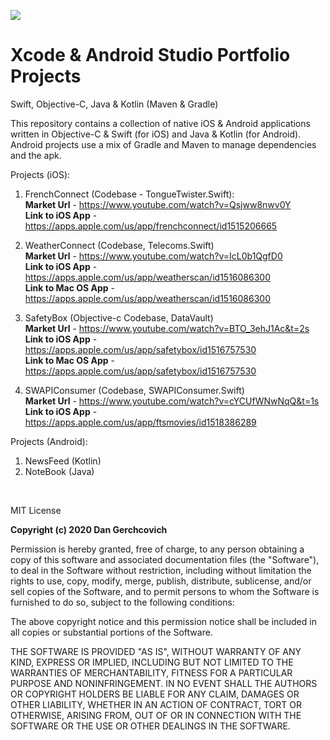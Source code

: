 
![](~/images/to/droidios.png)

# Xcode & Android Studio Portfolio Projects
 Swift, Objective-C, Java & Kotlin (Maven & Gradle)

This repository contains a collection of native iOS & Android applications written in Objective-C & Swift (for iOS) and Java & Kotlin (for Android). Android projects use a mix of Gradle and Maven to manage dependencies and the apk.

Projects (iOS): 
1. FrenchConnect (Codebase - TongueTwister.Swift):  <br />
<strong>Market Url</strong> - https://www.youtube.com/watch?v=Qsjww8nwv0Y <br />
<strong>Link to iOS App</strong> - https://apps.apple.com/us/app/frenchconnect/id1515206665 <br />

2. WeatherConnect (Codebase, Telecoms.Swift) <br />
<strong>Market Url</strong> - https://www.youtube.com/watch?v=IcL0b1QgfD0<br />
<strong>Link to iOS App</strong> -  https://apps.apple.com/us/app/weatherscan/id1516086300<br />
<strong>Link to Mac OS App</strong> - https://apps.apple.com/us/app/weatherscan/id1516086300 <br />

3. SafetyBox (Objective-c Codebase, DataVault) <br />
<strong>Market Url</strong> - https://www.youtube.com/watch?v=BTO_3ehJ1Ac&t=2s <br />
<strong>Link to iOS App</strong> - https://apps.apple.com/us/app/safetybox/id1516757530 <br />
<strong>Link to Mac OS App</strong> - https://apps.apple.com/us/app/safetybox/id1516757530 <br />

4. SWAPIConsumer (Codebase, SWAPIConsumer.Swift) <br />
<strong>Market Url</strong> - https://www.youtube.com/watch?v=cYCUfWNwNqQ&t=1s <br />
<strong>Link to iOS App</strong> - https://apps.apple.com/us/app/ftsmovies/id1518386289 <br />

Projects (Android): 
1. NewsFeed (Kotlin)
2. NoteBook (Java)


<br />

MIT License

<strong>Copyright (c) 2020 Dan Gerchcovich</strong>

Permission is hereby granted, free of charge, to any person obtaining a copy
of this software and associated documentation files (the "Software"), to deal
in the Software without restriction, including without limitation the rights
to use, copy, modify, merge, publish, distribute, sublicense, and/or sell
copies of the Software, and to permit persons to whom the Software is
furnished to do so, subject to the following conditions:

The above copyright notice and this permission notice shall be included in all
copies or substantial portions of the Software.

THE SOFTWARE IS PROVIDED "AS IS", WITHOUT WARRANTY OF ANY KIND, EXPRESS OR
IMPLIED, INCLUDING BUT NOT LIMITED TO THE WARRANTIES OF MERCHANTABILITY,
FITNESS FOR A PARTICULAR PURPOSE AND NONINFRINGEMENT. IN NO EVENT SHALL THE
AUTHORS OR COPYRIGHT HOLDERS BE LIABLE FOR ANY CLAIM, DAMAGES OR OTHER
LIABILITY, WHETHER IN AN ACTION OF CONTRACT, TORT OR OTHERWISE, ARISING FROM,
OUT OF OR IN CONNECTION WITH THE SOFTWARE OR THE USE OR OTHER DEALINGS IN THE
SOFTWARE.
